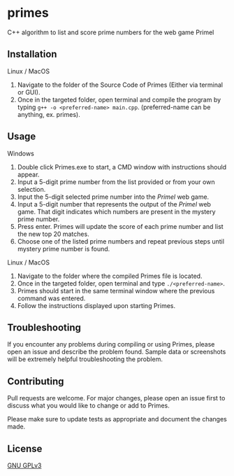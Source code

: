 # primes

C++ algorithm to list and score prime numbers for the web game Primel

## Installation

Linux / MacOS

1. Navigate to the folder of the Source Code of Primes (Either via terminal or GUI).
2. Once in the targeted folder, open terminal and compile the program by typing ```g++ -o <preferred-name> main.cpp```. (preferred-name can be anything, ex. primes).

## Usage

Windows

1. Double click Primes.exe to start, a CMD window with instructions should appear.
2. Input a 5-digit prime number from the list provided or from your own selection.
3. Input the 5-digit selected prime number into the _Primel_ web game.
4. Input a 5-digit number that represents the output of the _Primel_ web game. That digit indicates which numbers are present in the mystery prime number.
5. Press enter. Primes will update the score of each prime number and list the new top 20 matches.
6. Choose one of the listed prime numbers and repeat previous steps until mystery prime number is found.

Linux / MacOS

1. Navigate to the folder where the compiled Primes file is located.
2. Once in the targeted folder, open terminal and type ```./<preferred-name>```.
3. Primes should start in the same terminal window where the previous command was entered.
4. Follow the instructions displayed upon starting Primes.

## Troubleshooting

If you encounter any problems during compiling or using Primes, please open an issue and describe the problem found. Sample data or screenshots will be extremely helpful troubleshooting the problem.

## Contributing

Pull requests are welcome. For major changes, please open an issue first to discuss what you would like to change or add to Primes.

Please make sure to update tests as appropriate and document the changes made.

## License
[GNU GPLv3]()
